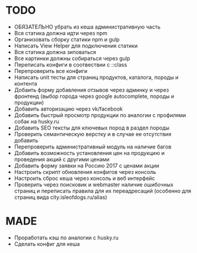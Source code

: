 TODO
=======================
- ОБЯЗАТЕЛЬНО убрать из кеша административную часть
- Вся статика должна идти через npm
- Организовать сборку статики npm и gulp
- Написать View Helper для подключения статики
- Вся статика должна зиповаться
- Все картинки должны собираться через gulp
- Переписать конфиги в соотвествии с ::class
- Перепроверить все конфиги
- Написать unit тесты для страниц продуктов, каталога, породы и контента
- Добаить форму добавления отзывов через админку и через фронтенд (выбор города через google autocomplete, породы и продукции)
- Добавить авторизацию через vk/facebook
- Добавить быстрый просмотр продукции по аналогии с профилями собак на husky.ru
- Добавить SEO тексты для ключевых пород в раздел породы
- Проверить семантическую верстку и в случае ее отсутствия добавить
- Перепроверить административный модуль на наличие багов
- Добавить возможность установления цен на продукцию и проведения акций с другими ценами
- Добавить форму заявки на Россию 2017 с ценами акции
- Настроить скрипт обновления конфигов через консоль
- Настроить сброс кеша через консоль и веб интерфейс
- Проверить через поисковик и webmaster наличие ошибочных страниц и переписать правила для их переадресаций (особенно для страниц вида city.isleofdogs.ru/alias)

MADE
=======================
- Проработать кэш по аналогии с husky.ru
- Сделать конфиг для кеша